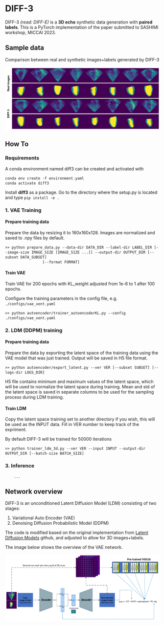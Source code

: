 # DIFF-3


DIFF-3 *(read: DIFF-E)* is a **3D echo** synthetic data generation with **paired labels**. 
This is a PyTorch implementation of the paper submitted to SASHIMI workshop, MICCAI 2023.

## Sample data
Comparison between real and synthetic images+labels generated by DIFF-3

<p align="center">
    <img src="./images/fig_samples.PNG">
</p>

## How To

### Requirements
A conda environment named diff3 can be created and activated with 
  
```
conda env create -f environment.yaml
conda activate diff3
```

Install **diff3** as a package. Go to the directory where the setup.py is located and type
    `pip install -e .`


### 1. VAE Training

#### Prepare training data
Prepare the data by resizing it to 160x160x128. Images are normalized and saved to .npy files by default.
  
    >> python prepare_data.py --data-dir DATA_DIR --label-dir LABEL_DIR [--image-size IMAGE_SIZE [IMAGE_SIZE ...]] --output-dir OUTPUT_DIR [--subset DATA_SUBSET]
                     [--format FORMAT]

#### Train VAE
Train VAE for 200 epochs with KL_weight adjusted from 1e-6 to 1 after 100 epochs.

Configure the training parameters in the config file, e.g. `./configs/vae_xent.yaml`
        
    >> python autoencoder/trainer_autoencoderKL.py --config ./configs/vae_xent.yaml



### 2. LDM (DDPM) training

#### Prepare training data
Prepare the data by exporting the latent space of the training data using the VAE model that was just trained. Output will be saved in H5 file format.
  
    >> python autoencoder/export_latent.py --ver VER [--subset SUBSET] [--logs-dir LOGS_DIR]


H5 file contains minimum and maximum values of the latent space, which will be used to normalize the latent space during training. Mean and std of the latent space is saved in separate columns to be used for the sampling process during LDM training.
  
#### Train LDM
Copy the latent space training set to another directory if you wish, this will be used as the INPUT data. Fill in VER number to keep track of the expriment.

By default DIFF-3 will be trained for 50000 iterations
        
    >> python trainer_ldm_3d.py --ver VER --input INPUT --output-dir OUTPUT_DIR [--batch-size BATCH_SIZE]


### 3. Inference

        ...






## Network overview
DIFF-3 is an unconditioned Latent Diffusion Model (LDM) consisting of two stages:

1. Variational Auto Encoder (VAE)
2. Denoising Diffusion Probabilistic Model (DDPM)

The code is modified based on the original implementation from [Latent Diffusion Models](https://github.com/CompVis/latent-diffusion) github, and adjusted to allow for 3D images+labels.

The image below shows the overview of the VAE network.
<p align="center">
    <img src="./images/fig_network.PNG">
</p>
